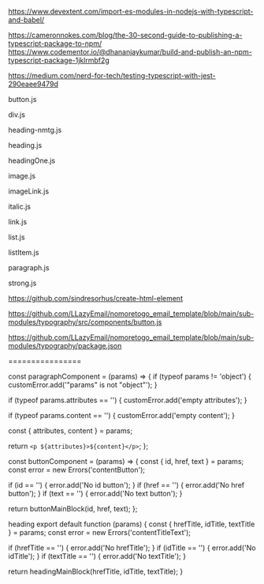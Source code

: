https://www.devextent.com/import-es-modules-in-nodejs-with-typescript-and-babel/



https://cameronnokes.com/blog/the-30-second-guide-to-publishing-a-typescript-package-to-npm/
https://www.codementor.io/@dhananjaykumar/build-and-publish-an-npm-typescript-package-1jklrmbf2g



https://medium.com/nerd-for-tech/testing-typescript-with-jest-290eaee9479d




button.js

div.js

heading-nmtg.js

heading.js

headingOne.js

image.js

imageLink.js

italic.js

link.js

list.js

listItem.js

paragraph.js

strong.js






https://github.com/sindresorhus/create-html-element



https://github.com/LLazyEmail/nomoretogo_email_template/blob/main/sub-modules/typography/src/components/button.js


https://github.com/LLazyEmail/nomoretogo_email_template/blob/main/sub-modules/typography/package.json

================



const paragraphComponent = (params) => {
  if (typeof params != 'object') {
    customError.add('"params" is not "object"');
  }

  if (typeof params.attributes == '') {
    customError.add('empty attributes');
  }

  if (typeof params.content == '') {
    customError.add('empty content');
  }

  const { attributes, content } = params;

  return `<p ${attributes}>${content}</p>`;
};


const buttonComponent = (params) => {
  const { id, href, text } = params;
  const error = new Errors('contentButton');

  if (id == '') {
    error.add('No id button');
  }
  if (href == '') {
    error.add('No href button');
  }
  if (text == '') {
    error.add('No text button');
  }

  return buttonMainBlock(id, href, text);
};



heading
export default function (params) {
  const { hrefTitle, idTitle, textTitle } = params;
  const error = new Errors('contentTitleText');

  if (hrefTitle == '') {
    error.add('No hrefTitle');
  }
  if (idTitle == '') {
    error.add('No idTitle');
  }
  if (textTitle == '') {
    error.add('No textTitle');
  }

  return headingMainBlock(hrefTitle, idTitle, textTitle);
}


